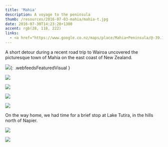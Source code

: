 ```yaml
---
title: 'Mahia'
description: A voyage to the peninsula
thumb: /resources/2016-07-03-mahia/mahia-t.jpg
date: 2016-07-30T14:23:28+1300
accent: rgb(28, 118, 222)
links:
  - <a href="https://www.google.co.nz/maps/place/Mahia+Peninsula/@-39.1775696,177.7419166,10.75z/data=!4m5!3m4!1s0x6d66488be1f5b49d:0xa06b246538797be0!8m2!3d-39.1558664!4d177.8746146" target="_blank" rel="noreferrer">View at Google Maps</a>
---
```


A short detour during a recent road trip to Wairoa uncovered the picturesque town of Mahia on the east coast of New Zealand.

![][cliff]{: .webfeedsFeaturedVisual }

![][hills]

![][rocks]

![][boat]

![][birds]

On the way home, we had time for a brief stop at Lake Tutira, in the hills north of Napier.

![][mirrortrees]

![][mirrorhills]

[cliff]: ./mahia-1.jpg
[hills]: ./mahia-2.jpg
[boat]: ./mahia-3.jpg
[rocks]: ./mahia-4.jpg
[birds]: ./mahia-5.jpg
[mirrortrees]: ./mahia-6.jpg
[mirrorhills]: ./mahia-7.jpg
